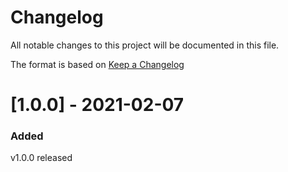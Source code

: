 # Changelog

All notable changes to this project will be documented in this file.

The format is based on [Keep a Changelog](https://keepachangelog.com/en/1.0.0/)

# [1.0.0] - 2021-02-07

### Added
v1.0.0 released
